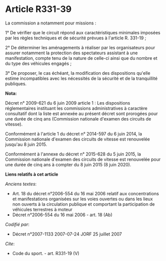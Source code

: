 # Article R331-39

La commission a notamment pour missions :

1° De vérifier que le circuit répond aux caractéristiques minimales imposées par les règles techniques et de sécurité prévues
à l'article R. 331-19 ;

2° De déterminer les aménagements à réaliser par les organisateurs pour assurer notamment la protection des spectateurs
assistant à une manifestation, compte tenu de la nature de celle-ci ainsi que du nombre et du type des véhicules engagés ;

3° De proposer, le cas échéant, la modification des dispositions qu'elle estime incompatibles avec les nécessités de la
sécurité et de la tranquillité publiques.

**Nota:**

Décret n° 2009-621 du 6 juin 2009 article 1 : Les dispositions réglementaires instituant les commissions administratives à
caractère consultatif dont la liste est annexée au présent décret sont prorogées pour une durée de cinq ans (Commission
nationale d'examen des circuits de vitesse).

Conformément à l'article 1 du décret n° 2014-597 du 6 juin 2014, la Commission nationale d'examen des circuits de vitesse est
renouvelée jusqu'au 8 juin 2015.

Conformément à l'annexe du décret n° 2015-628 du 5 juin 2015, la Commission nationale d'examen des circuits de vitesse est
renouvelée pour une durée de cinq ans à compter du 8 juin 2015 (8 juin 2020).

**Liens relatifs à cet article**

_Anciens textes_:

  - Art. 18 du décret n°2006-554 du 16 mai 2006 relatif aux concentrations et manifestations organisées sur les voies ouvertes ou dans les lieux non ouverts à la circulation publique et comportant la participation de véhicules terrestres à moteur
  - Décret n°2006-554 du 16 mai 2006 - art. 18 (Ab)

_Codifié par_:

  - Décret n°2007-1133 2007-07-24 JORF 25 juillet 2007

_Cite_:

  - Code du sport. - art. R331-19 (V)
